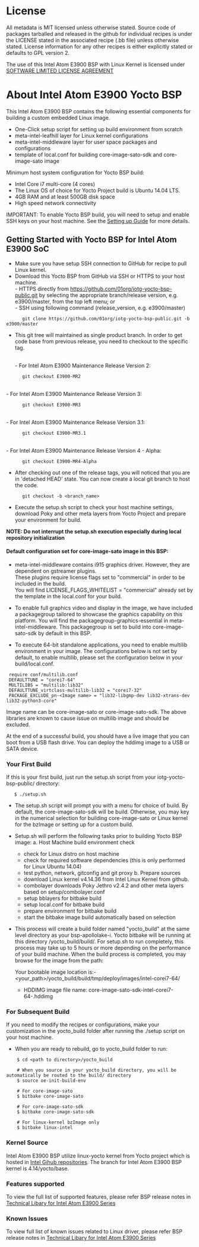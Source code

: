 # License
All metadata is MIT licensed unless otherwise stated. Source code of packages
tarballed and released in the github for individual recipes is under the LICENSE
stated in the associated recipe (.bb file) unless otherwise stated.
License information for any other recipes is either explicitly stated or defaults to GPL version 2.

The use of this Intel Atom E3900 BSP with Linux Kernel is licensed under [SOFTWARE LIMITED LICENSE AGREEMENT](https://github.com/01org/iotg-yocto-bsp-public/blob/e3900/master/Intel%20Software%20License_15Oct15.pdf)

# About Intel Atom E3900 Yocto BSP
This Intel Atom E3900 BSP contains the following essential components for building a custom embedded Linux image.
- One-Click setup script for setting up build environment from scratch
- meta-intel-leafhill layer for Linux kernel configurations
- meta-intel-middleware layer for user space packages and configurations
- template of local.conf for building core-image-sato-sdk and core-image-sato image

Minimum host system configuration for Yocto BSP build:
- Intel Core i7 multi-core (4 cores)
- The Linux OS of choice for Yocto Project build is Ubuntu 14.04 LTS.
- 4GB RAM and at least 500GB disk space
- High speed network connectivity

IMPORTANT: To enable Yocto BSP build, you will need to setup and enable SSH keys on your host machine.
See the [Setting up Guide](https://github.com/01org/iotg-yocto-bsp-public/wiki/SSH-Setup-Guide-for-New-Users) for more details.

## Getting Started with Yocto BSP for Intel Atom E3900 SoC
- Make sure you have setup SSH connection to GitHub for recipe to pull Linux kernel.
- Download this Yocto BSP from GitHub via SSH or HTTPS to your host machine.
   <br> - HTTPS directly from https://github.com/01org/iotg-yocto-bsp-public.git by selecting the appropriate branch/release version, e.g. e3900/master, from the top left menu; or
   <br> - SSH using following command (release_version, e.g. e3900/master)
```
      git clone https://github.com/01org/iotg-yocto-bsp-public.git -b e3900/master
```
- This git tree will maintained as single product branch. In order to get code base from previous release, you need to checkout to the specific tag.

   <br> - For Intel Atom E3900 Maintenance Release Version 2:
```
      git checkout E3900-MR2
```
   <br> - For Intel Atom E3900 Maintenance Release Version 3:
```
      git checkout E3900-MR3
```
   <br> - For Intel Atom E3900 Maintenance Release Version 3.1:
```
      git checkout E3900-MR3.1
```
   <br> - For Intel Atom E3900 Maintenance Release Version 4 - Alpha:
```
      git checkout E3900-MR4-Alpha
```
- After checking out one of the release tags, you will noticed that you are in 'detached HEAD' state. You can now create a local git branch to host the code.
```
      git checkout -b <branch_name>
```
- Execute the setup.sh script to check your host machine settings, download Poky and other meta layers from Yocto Project and prepare your environment for build.

**NOTE: Do not interrupt the setup.sh execution especially during local repository initialization**

#### Default configuration set for core-image-sato image in this BSP:
- meta-intel-middleware contains i915 graphics driver. However, they are dependent on gstreamer plugins.
  <br> These plugins require license flags set to "commercial" in order to be included in the build.
  <br> You will find LICENSE_FLAGS_WHITELIST = "commercial" already set by the template in the local.conf for your build.

- To enable full graphics video and display in the image, we have included a packagegroup tailored to showcase the graphics capability on this platform.
You will find the packagegroup-graphics-essential in meta-intel-middleware.
This packagegroup is set to build into core-image-sato-sdk by default in this BSP.

- To execute 64-bit standalone applications, you need to enable multilib environment in your image.
 The configurations below is not set by default, to enable multilib, please set the configuration below in your build/local.conf.
```
 require conf/multilib.conf
 DEFAULTTUNE = "corei7-64"
 MULTILIBS = "multilib:lib32"
 DEFAULTTUNE_virtclass-multilib-lib32 = "corei7-32"
 PACKAGE_EXCLUDE_pn-<Image name> = "lib32-libgmp-dev lib32-xtrans-dev lib32-python3-core"
```

Image name can be core-image-sato or core-image-sato-sdk. The above libraries are known to cause issue on
multilib image and should be excluded.

At the end of a successful build, you should have a live image that you can boot from a USB flash drive.
You can deploy the hddimg image to a USB or SATA device.

### Your First Build
If this is your first build, just run the setup.sh script from your iotg-yocto-bsp-public/ directory:
```
   $ ./setup.sh
```

- The setup.sh script will prompt you with a menu for choice of build.
   By default, the core-image-sato-sdk will be build.
   Otherwise, you may key in the numerical selection for building core-image-sato or Linux kernel for the bzImage
   or setting up for a custom build.

- Setup.sh will perform the following tasks prior to building Yocto BSP image:
   a. Host Machine build environment check
	- check for Linux distro on host machine
	- check for required software dependencies (this is only performed for Linux Ubuntu 14.04)
	- test python, network, gitconfig and git proxy
   b. Prepare sources
	- download Linux kernel v4.14.36 from Intel Linux Kernel from github.
	- combolayer downloads Poky Jethro v2.4.2 and other meta layers based on setup/combolayer.conf
	- setup bblayers for bitbake build
	- setup local.conf for bitbake build
	- prepare environment for bitbake build
	- start the bitbake image build automatically based on selection

- This process will create a build folder named "yocto_build" at the same level directory as your bsp-apollolake-i.
  Yocto bitbake will be running at this directory <your path>/yocto_build/build/.
  For setup.sh to run completely, this process may take up to 5 hours or more depending on the performance
  of your build machine. When the build process is completed, you may browse for the image from the path:

   Your bootable image location is:-
   <your_path>/yocto_build/build/tmp/deploy/images/intel-corei7-64/
	- HDDIMG image file name: core-image-sato-sdk-intel-corei7-64-<build-date-time>.hddimg

### For Subsequent Build
If you need to modify the recipes or configurations, make your customization in the yocto_build folder after running the ./setup script on your host machine.

- When you are ready to rebuild, go to yocto_build folder to run:
```
	$ cd <path to directory>/yocto_build

	# When you source in your yocto_build directory, you will be automatically be routed to the build/ directory
	$ source oe-init-build-env

	# For core-image-sato
	$ bitbake core-image-sato

	# For core-image-sato-sdk
	$ bitbake core-image-sato-sdk

	# For linux-kernel bzImage only
	$ bitbake linux-intel
```

### Kernel Source
Intel Atom E3900 BSP utilize linux-yocto kernel from Yocto project which is hosted in [Intel Gihub repositories](https://github.com/intel/linux-intel-lts). The branch for Intel Atom E3900 BSP kernel is 4.14/yocto/base.

### Features supported
To view the full list of supported features, please refer BSP release notes in [Technical Libary for Intel Atom E3900 Series](https://www.intel.com/content/www/us/en/embedded/products/apollo-lake/technical-library.html)

### Known Issues
To view full list of known issues related to Linux driver, please refer BSP release notes in [Technical Libary for Intel Atom E3900 Series](https://www.intel.com/content/www/us/en/embedded/products/apollo-lake/technical-library.html)
